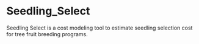 # Seedling_Select
 Seedling Select is a cost modeling tool to estimate seedling selection cost for tree fruit breeding programs. 
